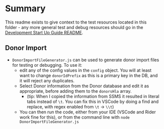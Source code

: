# Summary

This readme exists to give context to the test resources located in this folder - any more general test and debug resources should go in the [Development Start Up Guide README](README_DevelopmentStartUpGuide.md).

## Donor Import

- `DonorImportFileGenerator.js` can be used to generate donor import files for testing or debugging. To use it:
  * edit any of the config values in the `config` object. You will at least want to change `donorIdPrefix` as this is a primary key in the DB, and it will reject any duplicates.
  * Select Donor information from the Donor database and edit it as appropriate, before adding them to the `donorsHla` array.
    * (tip: When I copied the information from SSMS it resulted in literal tabs instead of `\t`. You can fix this in VSCode by doing a find and replace, with regex enabled from `\t` -> `\\t`)
  * You can then run the code, either from your IDE (VSCode and Rider work fine for this), or from the command line with `node DonorImportFileGenerator.js`
